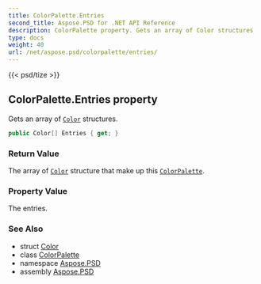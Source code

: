 ```yaml
---
title: ColorPalette.Entries
second_title: Aspose.PSD for .NET API Reference
description: ColorPalette property. Gets an array of Color structures
type: docs
weight: 40
url: /net/aspose.psd/colorpalette/entries/
---
```

{{< psd/tize >}}
## ColorPalette.Entries property

Gets an array of [`Color`](../../color/) structures.

```csharp
public Color[] Entries { get; }
```

### Return Value

The array of [`Color`](../../color/) structure that make up this [`ColorPalette`](../).

### Property Value

The entries.

### See Also

* struct [Color](../../color/)
* class [ColorPalette](../)
* namespace [Aspose.PSD](../../../aspose.psd/)
* assembly [Aspose.PSD](../../../)


